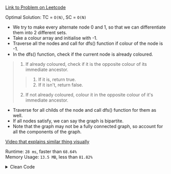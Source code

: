 [Link to Problem on Leetcode](https://leetcode.com/problems/is-graph-bipartite/)

Optimal Solution: TC = `O(N)`, SC = `O(N)`

* We try to make every alternate node 0 and 1, so that we can differentiate them into 2 different sets. <br>
* Take a colour array and initialise with -1. <br>
* Traverse all the nodes and call for dfs() function if colour of the node is -1. <br>
* In the dfs() function, check if the current node is already coloured. <br>

> 1. If already coloured, check if it is the opposite colour of its immediate ancestor. <br>
>> 1. If it is, return true. <br>
>> 2. If it isn't, return false. <br>
>>
> 2. If not already coloured, colour it in the opposite colour of it's immediate ancestor. <br>
>

* Traverse for all childs of the node and call dfs() function for them as well. <br>
* If all nodes satisfy, we can say the graph is bipartite. <br>
* Note that the graph may not be a fully connected graph, so account for all the components of the graph. <br>

[Video that explains similar thing visually](https://www.youtube.com/watch?v=uC884ske2uQ) <br>

Runtime: `28 ms`, faster than `68.64%`<br>
Memory Usage: `13.5 MB`, less than `81.82%`<br>


<details><summary>Clean Code</summary>

![](https://github.com/archishmanghos/code-images/blob/master/Leetcode/785.png)

</details>